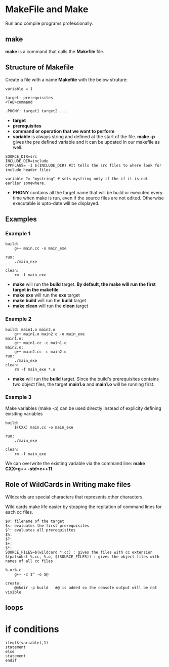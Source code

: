 # MakeFile and Make

Run and compile programs professionally.

## make
**make** is a command that calls the **Makefile** file. 

## Structure of Makefile
Create a file with a name **Makefile** with the below struture:
```
variable = 1

target: prerequisites
<TAB>command

.PHONY: target1 target2 ...
```
* **target** 
* **prerequisites**
* **command or operation that we want to perform**
* **variable** is always string and defined at the start of the file. **make -p** gives the pre defined variable and it can be updated in our makefile as well.
```
SOURCE_DIR=src
INCLUDE_DIR=include
CPPFLAGS= -I $(INCLUDE_DIR) #It tells the src files to where look for include header files

variable ?= "mystring" # sets mystring only if the if it is not earlier somewhere. 
```
* **PHONY** contains all the target name that will be build or executed every time when make is run, even if the source files are not edited. Otherwise executable is upto-date will be displayed. 
## Examples
### Example 1
```
build:
	g++ main.cc -o main_exe

run:
	./main_exe

clean:
	rm -f main_exe
```
* **make** will run the **build** target. **By default, the make will run the first target in the makefile**
* **make exe** will run the **exe** target
* **make build** will run the **build** target
* **make clean** will run the **clean** target
### Example 2
```
build: main1.o main2.o
	g++ main1.o main2.o -o main_exe
main1.o: 
	g++ main1.cc -c main1.o
main2.o: 
	g++ main2.cc -c main2.o
run:
	./main_exe
clean:
	rm -f main_exe *.o
```
* **make** will run the **build** target. Since the build's prerequisites contains two object files, the target **main1.o** and **main1.o** will be running first. 
### Example 3
Make variables (make -p) can be used directly instead of explicity defining exisiting variables
```
build:
	$(CXX) main.cc -o main_exe

run:
	./main_exe

clean:
	rm -f main_exe
```
We can overwrite the existing variable via the command line: **make CXX=g++ -std=c++11**

## Role of WildCards in Writing make files  

Wildcards are special characters that represents other characters.

Wild cards make life easier by stopping the repitation of command lines for each cc files.
```
$@: filename of the target
$<: evaluates the first prerequisites 
$^: evaluates all prerequisites
$%:
$?: 
$+: 
$*:
SOURCE_FILES=$(wildcard *.cc) : gives the files with cc extension
$(patsubst %.cc, %.o, $(SOURCE_FILES)) : gives the object files with names of all cc files

%.o:%.c
	g++ -c $^ -o $@

create:
	@mkdir -p build   #@ is added so the console output will be not visible
```

## loops

# if conditions
```
ifeq($(variable),1)
statement
else
statement
endif
```

